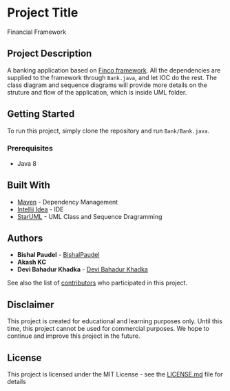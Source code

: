 # Project Title

Financial Framework

## Project Description

A banking application based on [Finco framework](https://github.com/bishalpaudel/FinCo). All the dependencies are supplied to the framework through `Bank.java`, and let IOC do the rest. The class diagram and sequence diagrams will provide more details on the struture and flow of the application, which is inside UML folder.

## Getting Started

To run this project, simply clone the repository and run `Bank/Bank.java`.

### Prerequisites

* Java 8

## Built With

* [Maven](https://maven.apache.org/) - Dependency Management
* [Intellij Idea](https://www.jetbrains.com/idea/) - IDE
* [StarUML](http://staruml.io/) - UML Class and Sequence Dragramming

## Authors

* **Bishal Paudel** - [BishalPaudel](https://github.com/bishalpaudel)
* **Akash KC**
* **Devi Bahadur Khadka** - [Devi Bahadur Khadka](https://github.com/dbkhadka)

See also the list of [contributors](https://github.com/bishalpaudel/BankApp/contributors) who participated in this project.

## Disclaimer
This project is created for educational and learning purposes only. Until this time, this project cannot be used for commercial purposes. We hope to continue and improve this project in the future.

## License

This project is licensed under the MIT License - see the [LICENSE.md](LICENSE.md) file for details

